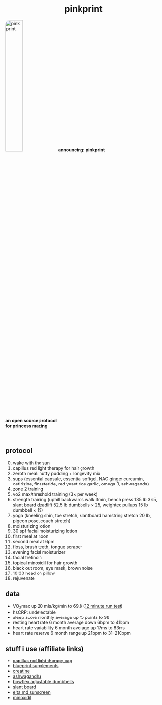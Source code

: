 <h1 style="text-align:center;">pinkprint</h1>

<p style="text-align: center;">

  <img src="https://github.com/jaderiverstokes/pinkprint/assets/9206704/860f8b71-97f9-4602-9237-1f19ef29cc4a"
       alt="pink print"
       style="width: 33%; border-radius: 1em;">
  <b>
    announcing: pinkprint<br/>
    an open source protocol<br/>
    for princess maxing<br/>
  </b>
</p>
<br/>

<h2>protocol</h2>
<ol start="0">
  <li>wake with the sun</li>
  <li>capillus red light therapy for hair growth</li>
  <li>zeroth meal: nutty pudding + longevity mix</li>
  <li>sups (essential capsule, essential softgel, NAC ginger curcumin, cetirizine, finasteride, red yeast rice garlic, omega 3, ashwaganda)</li>
  <li>zone 2 training</li>
  <li>vo2 max/threshold training (3× per week)</li>
  <li>strength training (uphill backwards walk 3min, bench press 135 lb 3×5, slant board deadlift 52.5 lb dumbbells × 25, weighted pullups 15 lb dumbbell × 15)</li>
  <li>yoga (kneeling shin, toe stretch, slantboard hamstring stretch 20 lb, pigeon pose, couch stretch)</li>
  <li>moisturizing lotion</li>
  <li>30 spf facial moisturizing lotion</li>
  <li>first meal at noon</li>
  <li>second meal at 6pm</li>
  <li>floss, brush teeth, tongue scraper</li>
  <li>evening facial moisturizer</li>
  <li>facial tretinoin</li>
  <li>topical minoxidil for hair growth</li>
  <li>black out room, eye mask, brown noise</li>
  <li>10:30 head on pillow</li>
  <li>rejuvenate</li>
</ol>

<h2>data</h2>
<ul>
  <li>VO<sub>2</sub>max up 20 mls/kg/min to 69.8 (<a href="https://strava.app.link/xdM5YHfTrGb" target="_blank">12 minute run test</a>)</li>
  <li>hsCRP: undetectable</li>
  <li>sleep score monthly average up 15 points to 98</li>
  <li>resting heart rate 6 month average down 6bpm to 41bpm</li>
  <li>heart rate variability 6 month average up 17ms to 83ms</li>
  <li>heart rate reserve 6 month range up 21bpm to 31–210bpm</li>
</ul>

<h2>stuff i use (affiliate links)</h2>
<ul>
  <li><a href="https://amzn.to/3SwoUYP" target="_blank">capillus red light therapy cap</a></li>
  <li><a href="https://amzn.to/4dEr5mJ" target="_blank">blueprint supplements</a></li>
  <li><a href="https://amzn.to/458ceyZ" target="_blank">creatine</a></li>
  <li><a href="https://amzn.to/3FA4FGH" target="_blank">ashwagandha</a></li>
  <li><a href="https://amzn.to/4jmIKR7" target="_blank">bowflex adjustable dumbbells</a></li>
  <li><a href="https://amzn.to/4mAVuq9" target="_blank">slant board</a></li>
  <li><a href="https://amzn.to/4jwDzhL" target="_blank">elta md sunscreen</a></li>
  <li><a href="https://amzn.to/4jwDzhL" target="_blank">minoxidil</a></li>
</ul>
